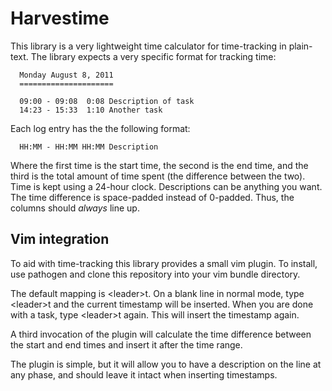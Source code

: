 Harvestime
==========

This library is a very lightweight time calculator for time-tracking in
plain-text. The library expects a very specific format for tracking time:

```
  Monday August 8, 2011
  =====================

  09:00 - 09:08  0:08 Description of task
  14:23 - 15:33  1:10 Another task
```

Each log entry has the the following format:

```
  HH:MM - HH:MM HH:MM Description
```

Where the first time is the start time, the second is the end time, and
the third is the total amount of time spent (the difference between the
two). Time is kept using a 24-hour clock. Descriptions can be anything
you want. The time difference is space-padded instead of 0-padded. Thus,
the columns should *always* line up.

Vim integration
---------------

To aid with time-tracking this library provides a small vim plugin. To
install, use pathogen and clone this repository into your vim bundle
directory.

The default mapping is \<leader>t. On a blank line in normal mode, type
\<leader>t and the current timestamp will be inserted. When you are done
with a task, type \<leader>t again. This will insert the timestamp again.

A third invocation of the plugin will calculate the time difference
between the start and end times and insert it after the time range.

The plugin is simple, but it will allow you to have a description on the
line at any phase, and should leave it intact when inserting timestamps.
